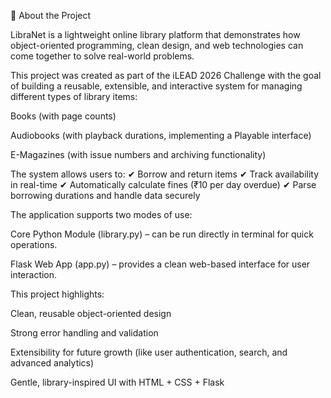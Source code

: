 📖 About the Project

LibraNet is a lightweight online library platform that demonstrates how object-oriented programming, clean design, and web technologies can come together to solve real-world problems.

This project was created as part of the iLEAD 2026 Challenge with the goal of building a reusable, extensible, and interactive system for managing different types of library items:

Books (with page counts)

Audiobooks (with playback durations, implementing a Playable interface)

E-Magazines (with issue numbers and archiving functionality)

The system allows users to:
✔ Borrow and return items
✔ Track availability in real-time
✔ Automatically calculate fines (₹10 per day overdue)
✔ Parse borrowing durations and handle data securely

The application supports two modes of use:

Core Python Module (library.py) – can be run directly in terminal for quick operations.

Flask Web App (app.py) – provides a clean web-based interface for user interaction.

This project highlights:

Clean, reusable object-oriented design

Strong error handling and validation

Extensibility for future growth (like user authentication, search, and advanced analytics)

Gentle, library-inspired UI with HTML + CSS + Flask

